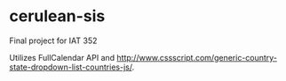# cerulean-sis
Final project for IAT 352

Utilizes FullCalendar API and http://www.cssscript.com/generic-country-state-dropdown-list-countries-js/.
